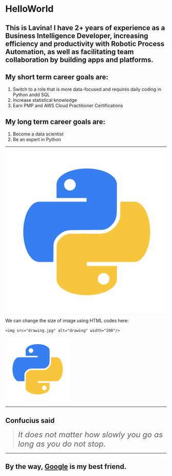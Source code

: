 # HelloWorld
## This is Lavina! I have 2+ years of experience as a Business Intelligence Developer, increasing efficiency and productivity with Robotic Process Automation, as well as facilitating team collaboration by building apps and platforms.

## My short term career goals are:
1. Switch to a role that is more data-focused and requires daily coding in Python andd SQL
1. Increase statistical knowledge
1. Earn PMP and AWS Cloud Practitioner Certifications

## My long term career goals are:
1. Become a data scientist
1. Be an expert in Python

-----

![Python](./images/Python_Logo.jpg)




We can change the size of image using HTML codes here:

```
<img src="drawing.jpg" alt="drawing" width="200"/>
```

<img src="./images/Python_Logo.jpg" alt="drawing" width="200"/>

-----

## **Confucius said**
> <font size = "5">*It does not matter how slowly you go as long as you do not stop.*</font>

---

## By the way, [Google]("https://www.google.com/") is my best friend.